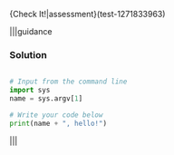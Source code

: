 {Check It!|assessment}(test-1271833963)

|||guidance
### Solution
```python

# Input from the command line
import sys
name = sys.argv[1]

# Write your code below
print(name + ", hello!")
```
|||

